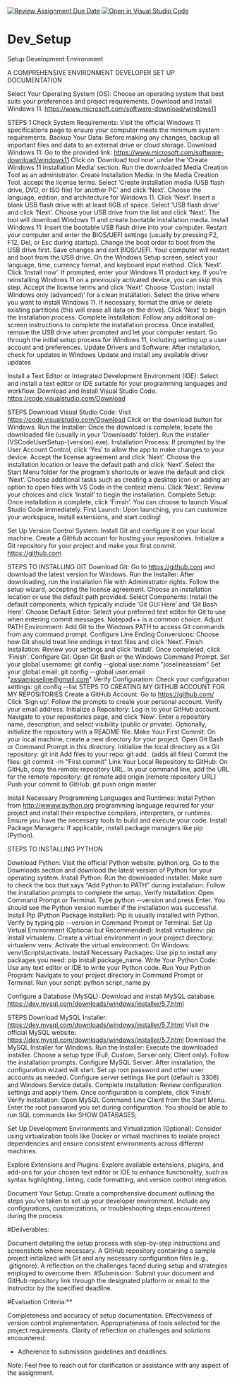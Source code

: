 [![Review Assignment Due Date](https://classroom.github.com/assets/deadline-readme-button-22041afd0340ce965d47ae6ef1cefeee28c7c493a6346c4f15d667ab976d596c.svg)](https://classroom.github.com/a/vbnbTt5m)
[![Open in Visual Studio Code](https://classroom.github.com/assets/open-in-vscode-2e0aaae1b6195c2367325f4f02e2d04e9abb55f0b24a779b69b11b9e10269abc.svg)](https://classroom.github.com/online_ide?assignment_repo_id=15290447&assignment_repo_type=AssignmentRepo)
# Dev_Setup
Setup Development Environment

A COMPREHENSIVE ENVIRONMENT DEVELOPER SET UP DOCUMENTATION

Select Your Operating System (OS): Choose an operating system that best suits your preferences and project requirements. Download and Install Windows 11. https://www.microsoft.com/software-download/windows11

STEPS
1.Check System Requirements:
Visit the official Windows 11 specifications page to ensure your computer meets the minimum system requirements.
Backup Your Data:
Before making any changes, backup all important files and data to an external drive or cloud storage.
Download Windows 11:
 Go to the provided link: https://www.microsoft.com/software-download/windows11
Click on ‘Download tool now’ under the ‘Create Windows 11 Installation Media’ section.
Run the downloaded Media Creation Tool as an administrator.
Create Installation Media:
In the Media Creation Tool, accept the license terms.
Select ‘Create installation media (USB flash drive, DVD, or ISO file) for another PC’ and click ‘Next’.
Choose the language, edition, and architecture for Windows 11. Click ‘Next’.
Insert a blank USB flash drive with at least 8GB of space.
Select ‘USB flash drive’ and click ‘Next’. Choose your USB drive from the list and click ‘Next’.
The tool will download Windows 11 and create bootable installation media.
Install Windows 11:
Insert the bootable USB flash drive into your computer.
Restart your computer and enter the BIOS/UEFI settings (usually by pressing F2, F12, Del, or Esc during startup).
Change the boot order to boot from the USB drive first.
Save changes and exit BIOS/UEFI. Your computer will restart and boot from the USB drive.
On the Windows Setup screen, select your language, time, currency format, and keyboard input method. Click ‘Next’.
Click ‘Install now’.
If prompted, enter your Windows 11 product key. If you’re reinstalling Windows 11 on a previously activated device, you can skip this step.
Accept the license terms and click ‘Next’.
Choose ‘Custom: Install Windows only (advanced)’ for a clean installation.
Select the drive where you want to install Windows 11. If necessary, format the drive or delete existing partitions (this will erase all data on the drive).
Click ‘Next’ to begin the installation process.
Complete Installation:
Follow any additional on-screen instructions to complete the installation process.
Once installed, remove the USB drive when prompted and let your computer restart.
Go through the initial setup process for Windows 11, including setting up a user account and preferences.
Update Drivers and Software:
After installation, check for updates in Windows Update and install any available driver updates






Install a Text Editor or Integrated Development Environment (IDE): Select and install a text editor or IDE suitable for your programming languages and workflow. Download and Install Visual Studio Code. https://code.visualstudio.com/Download

STEPS
Download Visual Studio Code:
Visit https://code.visualstudio.com/Download
Click on the download button for Windows.
Run the Installer:
Once the download is complete, locate the downloaded file (usually in your ‘Downloads’ folder).
Run the installer (VSCodeUserSetup-{version}.exe).
Installation Process:
If prompted by the User Account Control, click ‘Yes’ to allow the app to make changes to your device.
Accept the license agreement and click ‘Next’.
Choose the installation location or leave the default path and click ‘Next’.
Select the Start Menu folder for the program’s shortcuts or leave the default and click ‘Next’.
Choose additional tasks such as creating a desktop icon or adding an option to open files with VS Code in the context menu. Click ‘Next’.
Review your choices and click ‘Install’ to begin the installation.
Complete Setup:
Once installation is complete, click ‘Finish’. You can choose to launch Visual Studio Code immediately.
First Launch:
Upon launching, you can customize your workspace, install extensions, and start coding!


Set Up Version Control System: Install Git and configure it on your local machine. Create a GitHub account for hosting your repositories. Initialize a Git repository for your project and make your first commit. https://github.com

STEPS TO INSTALLING GIT
Download Git:
Go to https://github.com and download the latest version for Windows.
Run the Installer:
After downloading, run the installation file with Administrator rights.
Follow the setup wizard, accepting the license agreement.
Choose an installation location or use the default path provided.
Select Components:
Install the default components, which typically include ‘Git GUI Here’ and ‘Git Bash Here’.
Choose Default Editor:
Select your preferred text editor for Git to use when entering commit messages. Notepad++ is a common choice.
Adjust PATH Environment:
Add Git to the Windows PATH to access Git commands from any command prompt.
Configure Line Ending Conversions:
Choose how Git should treat line endings in text files and click ‘Next’.
Finish Installation:
Review your settings and click ‘Install’. Once completed, click ‘Finish’.
Configure Git:
Open Git Bash or the Windows Command Prompt.
Set your global username: git config --global user.name "joselineassiam"
Set your global email: git config --global user.email "assiamjoseline@gmail.com"
Verify Configuration:
Check your configuration settings: git config --list
STEPS TO CREATING MY GITHUB ACCOUNT FOR MY REPOSITORIES
Create a GitHub Account:
Go to https://github.com/
Click ‘Sign up’.
Follow the prompts to create your personal account.
Verify your email address.
Initialize a Repository:
Log in to your GitHub account.
Navigate to your repositories page, and click ‘New’.
Enter a repository name, description, and select visibility (public or private).
Optionally, initialize the repository with a README file.
Make Your First Commit:
On your local machine, create a new directory for your project.
Open Git Bash or Command Prompt in this directory.
Initialize the local directory as a Git repository: git init
Add files to your repo: git add . (adds all files)
Commit the files: git commit -m "First commit"
Link Your Local Repository to GitHub:
On GitHub, copy the remote repository URL.
In your command line, add the URL for the remote repository: git remote add origin [remote repository URL]
Push your commit to GitHub: git push origin master



Install Necessary Programming Languages and Runtimes: Instal Python from http://wwww.python.org programming language required for your project and install their respective compilers, interpreters, or runtimes. Ensure you have the necessary tools to build and execute your code. Install Package Managers: If applicable, install package managers like pip (Python).


STEPS TO INSTALLING PYTHON

Download Python:
Visit the official Python website: python.org.
Go to the Downloads section and download the latest version of Python for your operating system.
Install Python:
Run the downloaded installer.
Make sure to check the box that says “Add Python to PATH” during installation.
Follow the installation prompts to complete the setup.
Verify Installation:
Open Command Prompt or Terminal.
Type python --version and press Enter. You should see the Python version number if the installation was successful.
Install Pip (Python Package Installer):
Pip is usually installed with Python. Verify by typing pip --version in Command Prompt or Terminal.
Set Up Virtual Environment (Optional but Recommended):
Install virtualenv: pip install virtualenv.
Create a virtual environment in your project directory: virtualenv venv.
Activate the virtual environment:
On Windows: venv\Scripts\activate.
Install Necessary Packages:
Use pip to install any packages you need: pip install package_name.
Write Your Python Code:
Use any text editor or IDE to write your Python code.
Run Your Python Program:
Navigate to your project directory in Command Prompt or Terminal.
Run your script: python script_name.py



Configure a Database (MySQL): Download and install MySQL database. https://dev.mysql.com/downloads/windows/installer/5.7.html

STEPS
Download MySQL Installer: https://dev.mysql.com/downloads/windows/installer/5.7.html
Visit the official MySQL website: https://dev.mysql.com/downloads/windows/installer/5.7.html
Download the MySQL Installer for Windows.
Run the Installer:
Execute the downloaded installer.
Choose a setup type (Full, Custom, Server only, Client only).
Follow the installation prompts.
Configure MySQL Server:
After installation, the configuration wizard will start.
Set up root password and other user accounts as needed.
Configure server settings like port (default is 3306) and Windows Service details.
Complete Installation:
Review configuration settings and apply them.
Once configuration is complete, click ‘Finish’.
Verify Installation:
Open MySQL Command Line Client from the Start Menu.
Enter the root password you set during configuration.
You should be able to run SQL commands like SHOW DATABASES;




Set Up Development Environments and Virtualization (Optional): Consider using virtualization tools like Docker or virtual machines to isolate project dependencies and ensure consistent environments across different machines.

Explore Extensions and Plugins: Explore available extensions, plugins, and add-ons for your chosen text editor or IDE to enhance functionality, such as syntax highlighting, linting, code formatting, and version control integration.

Document Your Setup: Create a comprehensive document outlining the steps you've taken to set up your developer environment. Include any configurations, customizations, or troubleshooting steps encountered during the process.

#Deliverables:

Document detailing the setup process with step-by-step instructions and screenshots where necessary.
A GitHub repository containing a sample project initialized with Git and any necessary configuration files (e.g., .gitignore).
A reflection on the challenges faced during setup and strategies employed to overcome them.
#Submission: Submit your document and GitHub repository link through the designated platform or email to the instructor by the specified deadline.

#Evaluation Criteria:**

Completeness and accuracy of setup documentation.
Effectiveness of version control implementation.
Appropriateness of tools selected for the project requirements.
Clarity of reflection on challenges and solutions encountered.

- Adherence to submission guidelines and deadlines.

Note: Feel free to reach out for clarification or assistance with any aspect of the assignment.
